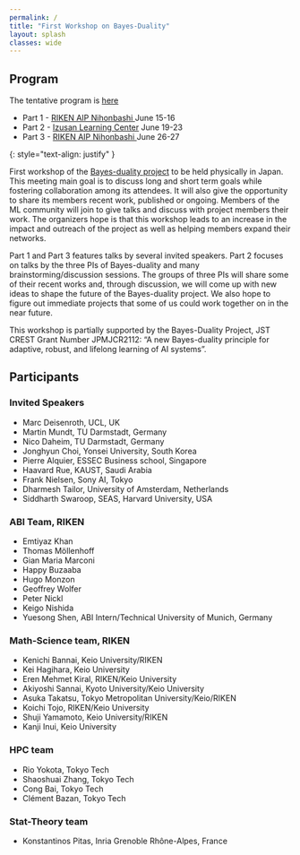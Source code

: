 ```yaml
---
permalink: /
title: "First Workshop on Bayes-Duality"
layout: splash
classes: wide
---
```


## Program

The tentative program is <a href= "https://docs.google.com/document/d/e/2PACX-1vTv7VwrT44C8j5r1yeortvvbJJGGuUZCo0OGk69WYsF2ibvcp4OV7WkY1uRkDikjjX4kRuYFL47JYwA/pub" target="_blank">here</a>

- Part 1 - <a href= "https://aip.riken.jp/access/"> RIKEN AIP Nihonbashi </a> 	June 15-16
- Part 2 - <a href= "https://izusan.zen-hd.co.jp/access/"> Izusan Learning Center</a> June 19-23 
- Part 3 - <a href= "https://aip.riken.jp/access/"> RIKEN AIP Nihonbashi </a>	June 26-27

{: style="text-align: justify" }

First workshop of the <a href= "https:/bayesduality.github.io">Bayes-duality project</a> to be held physically in Japan. This meeting main goal is to discuss long and short term goals while fostering collaboration among its attendees. It will also give the opportunity to share its members recent work, published or ongoing.
Members of the ML community will join to give talks and discuss with project members their work. 
The organizers hope is that this workshop leads to an increase in the impact and outreach of the project as well as helping members expand their networks.

Part 1 and Part 3 features talks by several invited speakers. Part 2 focuses on talks by the three PIs of Bayes-duality and many brainstorming/discussion sessions. The groups of three PIs will share some of their recent works and, through discussion, we will come up with new ideas to shape the future of the Bayes-duality project. We also hope to figure out immediate projects that some of us could work together on in the near future.

This workshop is partially supported by the Bayes-Duality Project, JST CREST Grant Number JPMJCR2112: “A new Bayes-duality principle for adaptive, robust, and lifelong learning of AI systems”.

## Participants

### Invited Speakers
- Marc Deisenroth, UCL, UK
- Martin Mundt, TU Darmstadt, Germany
- Nico Daheim, TU Darmstadt, Germany
- Jonghyun Choi, Yonsei University, South Korea
- Pierre Alquier, ESSEC Business school, Singapore
- Haavard Rue, KAUST, Saudi Arabia
- Frank Nielsen, Sony AI, Tokyo
- Dharmesh Tailor, University of Amsterdam, Netherlands
- Siddharth Swaroop, SEAS, Harvard University, USA

### ABI Team, RIKEN
- Emtiyaz Khan
- Thomas Möllenhoff 
- Gian Maria Marconi
- Happy Buzaaba
- Hugo Monzon
- Geoffrey Wolfer
- Peter Nickl
- Keigo Nishida
- Yuesong Shen, ABI Intern/Technical University of Munich, Germany

### Math-Science team, RIKEN
- Kenichi Bannai, Keio University/RIKEN
- Kei Hagihara, Keio University
- Eren Mehmet Kiral, RIKEN/Keio University
- Akiyoshi Sannai, Kyoto University/Keio University
- Asuka Takatsu, Tokyo Metropolitan University/Keio/RIKEN
- Koichi Tojo, RIKEN/Keio University
- Shuji Yamamoto, Keio University/RIKEN
- Kanji Inui, Keio University

### HPC team
- Rio Yokota, Tokyo Tech
- Shaoshuai Zhang, Tokyo Tech
- Cong Bai, Tokyo Tech
- Clément Bazan, Tokyo Tech

### Stat-Theory team 
- Konstantinos Pitas, Inria Grenoble Rhône-Alpes, France
